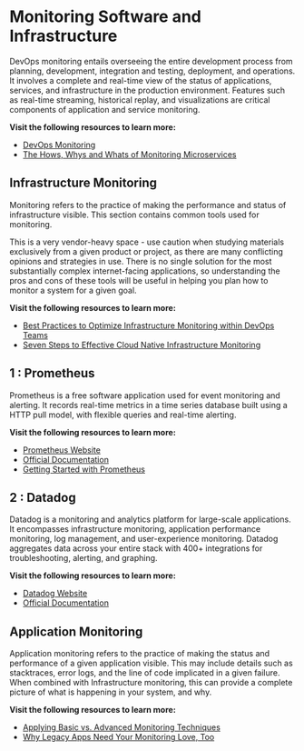 # Monitoring Software and Infrastructure 

DevOps monitoring entails overseeing the entire development process from planning, development, integration and testing, deployment, and operations. It involves a complete and real-time view of the status of applications, services, and infrastructure in the production environment. Features such as real-time streaming, historical replay, and visualizations are critical components of application and service monitoring.

**Visit the following resources to learn more:**

- [DevOps Monitoring]()
- [The Hows, Whys and Whats of Monitoring Microservices]()



## Infrastructure Monitoring 

Monitoring refers to the practice of making the performance and status of infrastructure visible. This section contains common tools used for monitoring.

This is a very vendor-heavy space - use caution when studying materials exclusively from a given product or project, as there are many conflicting opinions and strategies in use. There is no single solution for the most substantially complex internet-facing applications, so understanding the pros and cons of these tools will be useful in helping you plan how to monitor a system for a given goal.

**Visit the following resources to learn more:**

- [Best Practices to Optimize Infrastructure Monitoring within DevOps Teams]()
- [Seven Steps to Effective Cloud Native Infrastructure Monitoring]()

## 1 : Prometheus
Prometheus is a free software application used for event monitoring and alerting. It records real-time metrics in a time series database built using a HTTP pull model, with flexible queries and real-time alerting.

**Visit the following resources to learn more:**

- [Prometheus Website]()
- [Official Documentation]()
- [Getting Started with Prometheus]()


## 2 : Datadog
Datadog is a monitoring and analytics platform for large-scale applications. It encompasses infrastructure monitoring, application performance monitoring, log management, and user-experience monitoring. Datadog aggregates data across your entire stack with 400+ integrations for troubleshooting, alerting, and graphing.

**Visit the following resources to learn more:**

- [Datadog Website]()
- [Official Documentation]()


## Application Monitoring
Application monitoring refers to the practice of making the status and performance of a given application visible. This may include details such as stacktraces, error logs, and the line of code implicated in a given failure. When combined with Infrastructure monitoring, this can provide a complete picture of what is happening in your system, and why.

**Visit the following resources to learn more:**

- [Applying Basic vs. Advanced Monitoring Techniques]()
- [Why Legacy Apps Need Your Monitoring Love, Too]()
